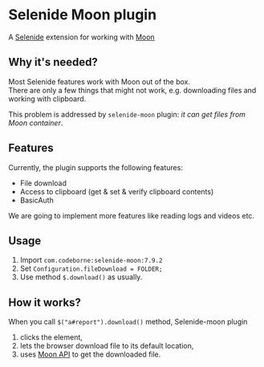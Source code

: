 Selenide Moon plugin
================================

A [Selenide](https://selenide.org) extension for working with [Moon](https://aerokube.com/moon/)

## Why it's needed?

Most Selenide features work with Moon out of the box.  
There are only a few things that might not work, e.g. downloading files and working with clipboard. 

This problem is addressed by `selenide-moon` plugin: _it can get files from Moon container_. 

## Features
Currently, the plugin supports the following features:
* File download 
* Access to clipboard  (get & set & verify clipboard contents)
* BasicAuth

We are going to implement more features like reading logs and videos etc.

## Usage
1. Import `com.codeborne:selenide-moon:7.9.2`
2. Set `Configuration.fileDownload = FOLDER;`
3. Use method `$.download()` as usually.

## How it works?
When you call `$("a#report").download()` method, Selenide-moon plugin
1. clicks the element,
2. lets the browser download file to its default location, 
3. uses [Moon API](https://aerokube.com/moon/latest/#accessing-downloaded-files) to get the downloaded file.  
